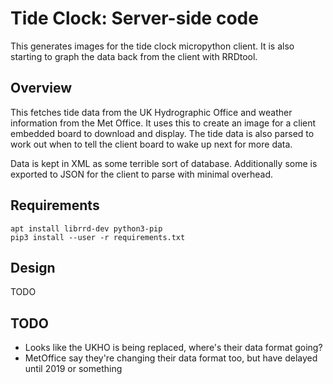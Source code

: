 Tide Clock: Server-side code
=====

This generates images for the tide clock micropython client.
It is also starting to graph the data back from the client with RRDtool.

Overview
--------

This fetches tide data from the UK Hydrographic Office and weather information from the Met Office.
It uses this to create an image for a client embedded board to download and display.
The tide data is also parsed to work out when to tell the client board to wake up next for more data.

Data is kept in XML as some terrible sort of database.
Additionally some is exported to JSON for the client to parse with minimal overhead.

Requirements
------------

```
apt install librrd-dev python3-pip
pip3 install --user -r requirements.txt
```

Design
------

TODO

TODO
----

* Looks like the UKHO is being replaced, where's their data format going?
* MetOffice say they're changing their data format too, but have delayed until 2019 or something
